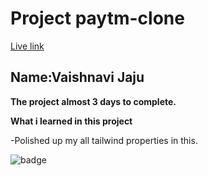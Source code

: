 # Project paytm-clone

[Live link](https://harmonious-sable-49795d.netlify.app)
## Name:Vaishnavi Jaju

**The project almost 3 days to complete.**

**What i learned in this project**

-Polished up my all tailwind properties in this.

![badge](https://img.shields.io/badge/tailwind-paytm-INeuron)

